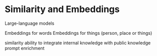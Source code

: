 # Similarity and Embeddings

Large-language models 

Embeddings for words
Embeddings for things (person, place or things)

similarity
ability to integrate internal knowledge with public knowledge
prompt enrichment